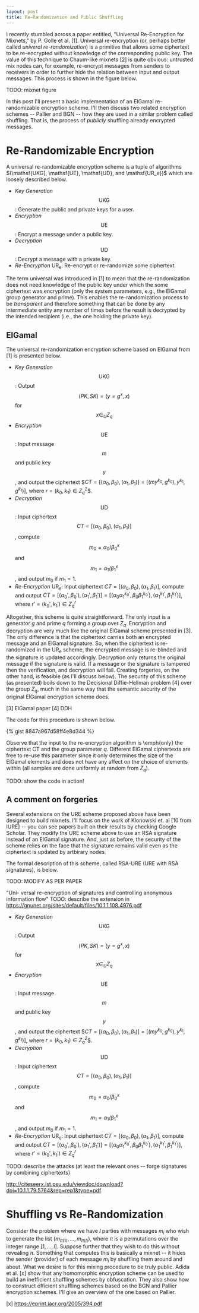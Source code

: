```yaml
---
layout: post
title: Re-Randomization and Public Shuffling
---
```


I recently stumbled across a paper entitled, "Universal Re-Encryption for Mixnets,"
by P. Golle et al. [1]. Universal re-encryption (or, perhaps better called
*univeral re-randomization*) is a primitive that allows some ciphertext to be re-encrypted
without knowledge of the corresponding public key. The value of this technique
to Chaum-like mixnets [2] is quite obvious: untrusted mix nodes can, for 
example, re-encrypt messages from senders to receivers in order to further 
hide the relation between input and output messages. This process is shown in 
the figure below.

TODO: mixnet figure

In this post I'll present a basic implementation of an ElGamal re-randomizable 
encryption scheme. I'll then discuss two related encryption schemes -- Pallier 
and BGN -- how they are used in a similar problem called shuffling. That is, 
the process of *publicly* shuffling already encrypted messages.

# Re-Randomizable Encryption

A universal re-randomizable encryption scheme is a tuple of algorithms $(\mathsf{UKG], \mathsf{UE}, \mathsf{UD}, and \mathsf{UR_e})$
which are loosely described below.

- *Key Generation* $$\mathsf{UKG}$$: Generate the public and private keys for a user.
- *Encryption* $$\mathsf{UE}$$: Encrypt a message under a public key.
- *Decryption* $$\mathsf{UD}$$: Decrypt a message with a private key.
- *Re-Encryption* $\mathsf{UR_e}$: Re-encrypt or re-randomize some ciphertext. 

The term universal was introduced in [1] to mean that the re-randomization does not
need knowledge of the public key under which the some ciphertext was encryption (only
the system parameters, e.g., the ElGamal group generator and prime). This enables the
re-randomization process to be *transparent* and therefore something that can 
be done by any intermediate entity any number of times before the result is decrypted
by the intended recipient (i.e., the one holding the private key). 

## ElGamal

The universal re-randomization encryption scheme based on ElGamal from [1] is presented below.

- *Key Generation* $$\mathsf{UKG}$$: Output $$(PK, SK) = (y = g^x, x)$$ for $$x \in_U Z_q$$
- *Encryption* $$\mathsf{UE}$$: Input message $$m$$ and public key $$y$$, and output the ciphertext $$CT = [(\alpha_0, \beta_0), (\alpha_1, \beta_1)] = [(my^{k_0}, g^{k_0}), y^{k_1}, g^{k_1})]$, where $r = (k_0, k_1) \in Z_q^2$$.
- *Decryption* $$\mathsf{UD}$$: Input ciphertext $$CT = [(\alpha_0, \beta_0), (\alpha_1, \beta_1)]$$, compute $$m_0 = \alpha_0/\beta_0^x$$ and $$m_1 = \alpha_1/\beta_1^x$$, and output $m_0$ if $m_1 = 1$.
- *Re-Encryption* $\mathsf{UR_e}$: Input ciphertext $CT = [(\alpha_0, \beta_0), (\alpha_1, \beta_1)]$, compute and output $CT = [(\alpha_0', \beta_0'), (\alpha_1', \beta_1')] = [(\alpha_0\alpha_1^{k_0'}, \beta_0\beta_1^{k_0'}),(\alpha_1^{k_1'}, \beta_1^{k_1'})]$, where $r' = (k_0', k_1') \in Z_q^r$

Altogether, this scheme is quite straightforward. The only input is a generator $g$
and prime $q$ forming a group over $Z_q$. Encryption and decryption are very much
like the original ElGamal scheme presented in [3]. The only difference is that the ciphertext
carries both an encrypted message and an ElGamal signature. So, when the ciphertext
is re-randomized in the $\mathsf{UR_e}$ scheme, the encrypted message is re-blinded
and the signature is updated accordingly. 
Decryption only returns the original message if the signature is valid. If a message
or the signature is tampered then the verification, and decryption will fail.
Creating forgeries, on the other hand, is feasible (as I'll discuss below).
The security of this scheme (as presented) boils down to the Decisional 
Diffie-Hellman problem [4] over the group $Z_q$, much in the same way that the 
semantic security of the original ElGamal encryption scheme does. 

[3] ElGamal paper
[4] DDH 

The code for this procedure is shown below.

{% gist 8847a967d58ff4e8d344 %}

Observe that the input to the re-encryption algorithm is \emph{only} the ciphertext CT and 
the group parameter $q$. Different ElGamal ciphertexts are free to re-use this parameter since
it only determines the size of the ElGamal elements and does not have any affect on the 
choice of elements within (all samples are done uniformly at random from $Z_q$). 

TODO: show the code in action!

## A comment on forgeries

Several extensions on the URE scheme proposed above have been designed to build mixnets.
I'll focus on the work of Klonowski et. al [10 from IURE] -- you can see papers built
on their results by checking Google Scholar. They modify the URE scheme above to use an 
RSA signature instead of an ElGamal signature. And, just as before, the security of the 
scheme relies on the face that the signature remains valid even as the ciphertext is updated
by artbirary nodes. 

The formal description of this scheme, called RSA-URE (URE with RSA signatures), is below.  

TODO: MODIFY AS PER PAPER

"Uni- versal re-encryption of signatures and controlling anonymous information flow"
TODO: describe the extension in https://gnunet.org/sites/default/files/10.1.1.108.4976.pdf

- *Key Generation* $$\mathsf{UKG}$$: Output $$(PK, SK) = (y = g^x, x)$$ for $$x \in_U Z_q$$
- *Encryption* $$\mathsf{UE}$$: Input message $$m$$ and public key $$y$$, and output the ciphertext $$CT = [(\alpha_0, \beta_0), (\alpha_1, \beta_1)] = [(my^{k_0}, g^{k_0}), y^{k_1}, g^{k_1})]$, where $r = (k_0, k_1) \in Z_q^2$$.
- *Decryption* $$\mathsf{UD}$$: Input ciphertext $$CT = [(\alpha_0, \beta_0), (\alpha_1, \beta_1)]$$, compute $$m_0 = \alpha_0/\beta_0^x$$ and $$m_1 = \alpha_1/\beta_1^x$$, and output $m_0$ if $m_1 = 1$.
- *Re-Encryption* $\mathsf{UR_e}$: Input ciphertext $CT = [(\alpha_0, \beta_0), (\alpha_1, \beta_1)]$, compute and output $CT = [(\alpha_0', \beta_0'), (\alpha_1', \beta_1')] = [(\alpha_0\alpha_1^{k_0'}, \beta_0\beta_1^{k_0'}),(\alpha_1^{k_1'}, \beta_1^{k_1'})]$, where $r' = (k_0', k_1') \in Z_q^r$


TODO: describe the attacks (at least the relevant ones -- forge signatures by combining ciphertexts)

http://citeseerx.ist.psu.edu/viewdoc/download?doi=10.1.1.79.5764&rep=rep1&type=pdf

# Shuffling vs Re-Randomization

Consider the problem where we have $l$ parties with messages $m_i$ who wish to generate
the list $(m_{\pi(1)}, \dots, m_{\pi(l)})$, where $\pi$ is a permutations over the
integer range $[1,\dots,l]$. Suppose further that they wish to do this without
revealing $\pi$. Something that computes this is basically a mixnet -- it hides the
sender (provider) of each message $m_i$ by shuffling them around and about. What we 
desire is for this mixing procedure to be truly public. Adida et al. [x] show that
any homomorphic encryption scheme can be used to build an inefficient shuffling schemes
by obfuscation. They also show how to construct efficient shuffling schemes based on 
the BGN and Pallier encryption schemes. I'll give an overview of the one based on
Pallier. 

[x] https://eprint.iacr.org/2005/394.pdf


## 


